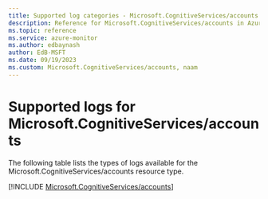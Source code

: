 ```yaml
---
title: Supported log categories - Microsoft.CognitiveServices/accounts
description: Reference for Microsoft.CognitiveServices/accounts in Azure Monitor Logs.
ms.topic: reference
ms.service: azure-monitor
ms.author: edbaynash
author: EdB-MSFT
ms.date: 09/19/2023
ms.custom: Microsoft.CognitiveServices/accounts, naam
---
```





# Supported logs for Microsoft.CognitiveServices/accounts  
The following table lists the types of logs available for the Microsoft.CognitiveServices/accounts resource type.
  
  
[!INCLUDE [Microsoft.CognitiveServices/accounts](./includes/Microsoft-CognitiveServices-accounts-logs-include.md)]
  
